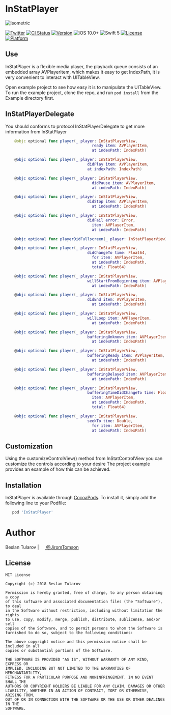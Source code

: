 # InStatPlayer

![Isometric](https://user-images.githubusercontent.com/4906243/55292060-cf7e6600-53ee-11e9-943c-7e68349fb8c7.png)

[![Twitter](https://img.shields.io/badge/twitter-@JiromTomson-blue.svg?style=flat
)](https://twitter.com/JiromTomson)
[![CI Status](https://travis-ci.org/tularovbeslan/InStatPlayer.svg?branch=master)](https://travis-ci.org/tularovbeslan@gmail.com/InStatPlayer)
[![Version](https://img.shields.io/cocoapods/v/InStatPlayer.svg?style=flat)](https://cocoapods.org/pods/InStatPlayer)
![iOS 10.0+](https://img.shields.io/badge/iOS-10.0%2B-red.svg)
![Swift 5](https://img.shields.io/badge/Swift-5-orange.svg)
[![License](https://img.shields.io/cocoapods/l/InStatPlayer.svg?style=flat)](https://cocoapods.org/pods/InStatPlayer)
[![Platform](https://img.shields.io/cocoapods/p/InStatPlayer.svg?style=flat)](https://cocoapods.org/pods/InStatPlayer)

## Use

InStatPlayer is a flexible media player, the playback queue consists of an embedded array AVPlayerItem, which makes it easy to get IndexPath, it is very convenient to interact with UITableView.

Open example project to see how easy it is to manipulate the UITableView.
To run the example project, clone the repo, and run `pod install` from the Example directory first.

## InStatPlayerDelegate

You should conforms to protocol InStatPlayerDelegate to get more information from InStatPlayer
```swift
    @objc optional func player(_ player: InStatPlayerView,
							          ready item: AVPlayerItem,
							          at indexPath: IndexPath)

	@objc optional func player(_ player: InStatPlayerView,
							        didPlay item: AVPlayerItem,
							        at indexPath: IndexPath)

	@objc optional func player(_ player: InStatPlayerView,
								      didPause item: AVPlayerItem,
								      at indexPath: IndexPath)

	@objc optional func player(_ player: InStatPlayerView,
							   	    didStop item: AVPlayerItem,
								      at indexPath: IndexPath)

	@objc optional func player(_ player: InStatPlayerView,
							        didFail error: Error,
								      item: AVPlayerItem,
								      at indexPath: IndexPath)

	@objc optional func playerDidFullscreen(_ player: InStatPlayerView)

	@objc optional func player(_ player: InStatPlayerView,
							        didChangeTo time: Float64,
								      for item: AVPlayerItem,
								      at indexPath: IndexPath,
								      total: Float64)

	@objc optional func player(_ player: InStatPlayerView,
							        willStartFromBeginning item: AVPlayerItem,
								      at indexPath: IndexPath)

	@objc optional func player(_ player: InStatPlayerView,
							        didEnd item: AVPlayerItem,
								      at indexPath: IndexPath)

	@objc optional func player(_ player: InStatPlayerView,
							        willLoop item: AVPlayerItem,
								      at indexPath: IndexPath)

	@objc optional func player(_ player: InStatPlayerView,
							        bufferingUnknown item: AVPlayerItem,
								      at indexPath: IndexPath)

	@objc optional func player(_ player: InStatPlayerView,
							        bufferingReady item: AVPlayerItem,
								      at indexPath: IndexPath)

	@objc optional func player(_ player: InStatPlayerView,
							        bufferingDelayed item: AVPlayerItem,
								      at indexPath: IndexPath)

	@objc optional func player(_ player: InStatPlayerView,
							        bufferingTimeDidChangeTo time: Float64,
								      item: AVPlayerItem,
								      at indexPath: IndexPath,
								      total: Float64)

	@objc optional func player(_ player: InStatPlayerView,
							        seekTo time: Double,
								      for item: AVPlayerItem,
								      at indexPath: IndexPath)
```
## Customization

Using the customizeControlView() method from InStatControlView you can customize the controls according to your desire
The project example provides an example of how this can be achieved.

## Installation

InStatPlayer is available through [CocoaPods](https://cocoapods.org). To install
it, simply add the following line to your Podfile:

```ruby
   pod 'InStatPlayer'
```

# Author

Beslan Tularov | <a href="url"><img src="https://user-images.githubusercontent.com/4906243/54856729-037dcb00-4d0d-11e9-9d6f-8a5b8e316ff8.png" height="15"> </a> [@JiromTomson](https://twitter.com/JiromTomson)

## License

```
MIT License

Copyright (c) 2018 Beslan Tularov

Permission is hereby granted, free of charge, to any person obtaining a copy
of this software and associated documentation files (the "Software"), to deal
in the Software without restriction, including without limitation the rights
to use, copy, modify, merge, publish, distribute, sublicense, and/or sell
copies of the Software, and to permit persons to whom the Software is
furnished to do so, subject to the following conditions:

The above copyright notice and this permission notice shall be included in all
copies or substantial portions of the Software.

THE SOFTWARE IS PROVIDED "AS IS", WITHOUT WARRANTY OF ANY KIND, EXPRESS OR
IMPLIED, INCLUDING BUT NOT LIMITED TO THE WARRANTIES OF MERCHANTABILITY,
FITNESS FOR A PARTICULAR PURPOSE AND NONINFRINGEMENT. IN NO EVENT SHALL THE
AUTHORS OR COPYRIGHT HOLDERS BE LIABLE FOR ANY CLAIM, DAMAGES OR OTHER
LIABILITY, WHETHER IN AN ACTION OF CONTRACT, TORT OR OTHERWISE, ARISING FROM,
OUT OF OR IN CONNECTION WITH THE SOFTWARE OR THE USE OR OTHER DEALINGS IN THE
SOFTWARE.
```
